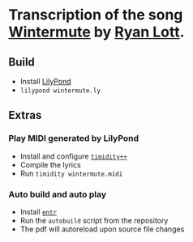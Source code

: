# Transcription of the song [Wintermute](https://ryanlott.bandcamp.com/track/wintermute) by [Ryan Lott](https://ryan-lott.com/).

## Build

- Install [LilyPond](http://lilypond.org/)
- `lilypond wintermute.ly`

## Extras

### Play MIDI generated by LilyPond

- Install and configure [`timidity++`](https://wiki.archlinux.org/index.php/Timidity%2B%2B)
- Compile the lyrics
- Run `timidity wintermute.midi`

### Auto build and auto play

- Install [`entr`](https://eradman.com/entrproject/)
- Run the `autobuild` script from the repository
- The pdf will autoreload upon source file changes
